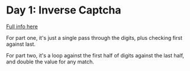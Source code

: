 # Day 1: Inverse Captcha

[Full info here](https://adventofcode.com/2017/day/1)

For part one, it's just a single pass through the digits, plus 
checking first against last.

For part two, it's a loop against the first half of digits against
the last half, and double the value for any match.
